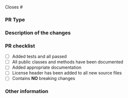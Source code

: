 <!-- Review contributing guidelines before creating PRs -->
<!-- https://github.com/microsoftgraph/microsoft-graph-toolkit/blob/master/CONTRIBUTING.md -->

Closes # <!-- REQUIRED: Add the issue number (ex: #12) so the issue is automatically closed when PR is merged -->

### PR Type
<!-- Please uncomment one ore more that apply to this PR -->

<!-- - Bugfix -->
<!-- - Feature -->
<!-- - Code style update (formatting) -->
<!-- - Refactoring (no functional changes, no api changes) -->
<!-- - Build or CI related changes -->
<!-- - Documentation content changes -->
<!-- - Other... Please describe: -->

### Description of the changes

### PR checklist
- [ ] Added tests and all passed
- [ ] All public classes and methods have been documented
- [ ] Added appropriate documentation
- [ ] License header has been added to all new source files
- [ ] Contains **NO** breaking changes

### Other information
<!-- If this PR contains a breaking change, please describe the impact and migration path for existing applications below. 
     Please note that breaking changes are likely to be rejected -->